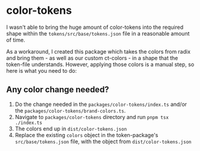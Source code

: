 # color-tokens

I wasn't able to bring the huge amount of color-tokens into the required shape
within the `tokens/src/base/tokens.json` file in a reasonable amount of time.

As a workaround, I created this package which takes the colors from radix and
bring them - as well as our custom ct-colors - in a shape that the token-file
understands. However, applying those colors is a manual step, so here is what
you need to do:

## Any color change needed?

1. Do the change needed in the `packages/color-tokens/index.ts` and/or the `packages/color-tokens/brand-colors.ts`.
2. Navigate to `packages/color-tokens` directory and run `pnpm tsx ./index.ts`
3. The colors end up in `dist/color-tokens.json`
4. Replace the existing `colors` object in the token-package's
   `src/base/tokens.json` file, with the object from `dist/color-tokens.json`
